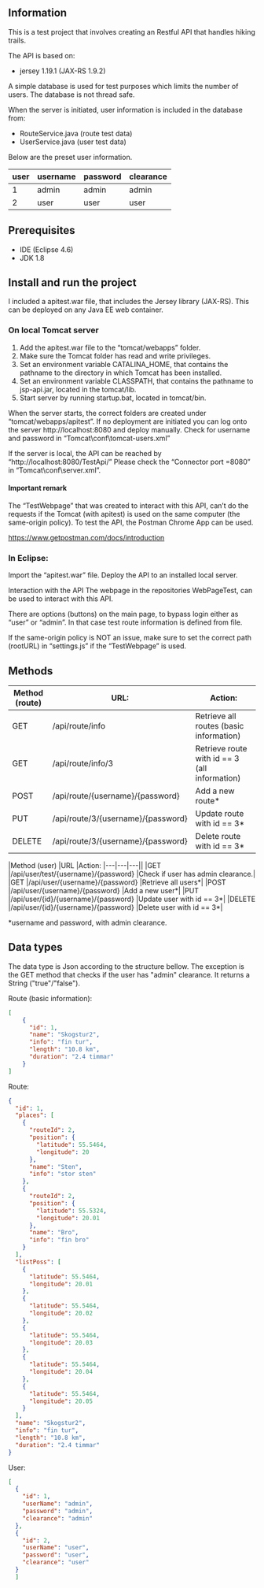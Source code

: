 ## Information
This is a test project that involves creating an Restful API that handles hiking trails.

The API is based on:
* jersey 1.19.1 (JAX-RS 1.9.2)

A simple database is used for test purposes which limits the number of users. 
The database is not thread safe. 

When the server is initiated, user information is included in the database from:
* RouteService.java (route test data)
* UserService.java (user test data)

Below are the preset user information.

|user| username  | password  | clearance  |
|---|---|---|---|
|1| admin	| admin | admin |
|2| user	| user | user |

## Prerequisites
* IDE (Eclipse 4.6)
* JDK 1.8

## Install and run the project
I included a apitest.war file, that includes the Jersey library (JAX-RS). This can be deployed on any Java EE web container.

### On local Tomcat server
1. Add the apitest.war file to the “tomcat/webapps” folder. 
2. Make sure the Tomcat folder has read and write privileges.
3. Set an environment variable CATALINA_HOME, that contains the pathname to the directory in which Tomcat has been installed.
3. Set an environment variable CLASSPATH, that contains the pathname to jsp-api.jar, located in the tomcat/lib.
4. Start server by running startup.bat, located in tomcat/bin.

When the server starts, the correct folders are created under “tomcat/webapps/apitest”. If no deployment are initiated you can log onto the server http://localhost:8080 and deploy manually.  Check for username and password in “Tomcat\conf\tomcat-users.xml”

If the server is local, the API can be reached by “http://localhost:8080/TestApi/”
Please check the “Connector port =8080” in “Tomcat\conf\server.xml”.

#### Important remark
The “TestWebpage” that was created to interact with this API, can’t do the requests if the Tomcat (with apitest) is used on the same computer (the same-origin policy). To test the API, the Postman Chrome App can be used. 

https://www.getpostman.com/docs/introduction

### In Eclipse:
Import the “apitest.war” file.  Deploy the API to an installed local server.

Interaction with the API
The webpage in the repositories WebPageTest, can be used to interact with this API.

There are options (buttons) on the main page, to bypass login either as “user” or “admin”. In that case test route information is defined from file.

If the same-origin policy is NOT an issue, make sure to set the correct path (rootURL) in “settings.js” if the “TestWebpage” is used.


## Methods
|Method  (route)| 	URL: 	|					Action:	|
|---|---|---|
|GET			|/api/route/info					|Retrieve all routes (basic information) |
|GET 			|/api/route/info/3 				|Retrieve route with id == 3 (all information)|
|POST			|/api/route/{username}/{password}		|Add a new route*|
|PUT 			|/api/route/3/{username}/{password}		|Update route with id == 3*|
|DELETE 			|/api/route/3/{username}/{password}		|Delete route with id == 3*|

|Method (user) 		|URL 						|Action:
|---|---|---||
|GET			|/api/user/test/{username}/{password}		|Check if user has admin clearance.|		
|GET			|/api/user/{username}/{password}			|Retrieve all users*|
|POST			|/api/user/{username}/{password}			|Add a new user*|
|PUT 			|/api/user/{id}/{username}/{password}		|Update user with id == 3*|
|DELETE 			|/api/user/{id}/{username}/{password}		|Delete user with id == 3*|

*username and password, with admin clearance.
	
## Data types
The data type is Json according to the structure bellow. 
The exception is the GET method that checks if the user has "admin" clearance. It returns 
a String ("true"/"false").

Route (basic information):
```json
[
	{
	  "id": 1,
	  "name": "Skogstur2",
	  "info": "fin tur",
	  "length": "10.8 km",
	  "duration": "2.4 timmar"
	}
]
```
Route:
```json
{
  "id": 1,
  "places": [
    {
      "routeId": 2,
      "position": {
        "latitude": 55.5464,
        "longitude": 20
      },
      "name": "Sten",
      "info": "stor sten"
    },
    {
      "routeId": 2,
      "position": {
        "latitude": 55.5324,
        "longitude": 20.01
      },
      "name": "Bro",
      "info": "fin bro"
    }
  ],
  "listPoss": [
    {
      "latitude": 55.5464,
      "longitude": 20.01
    },
    {
      "latitude": 55.5464,
      "longitude": 20.02
    },
    {
      "latitude": 55.5464,
      "longitude": 20.03
    },
    {
      "latitude": 55.5464,
      "longitude": 20.04
    },
    {
      "latitude": 55.5464,
      "longitude": 20.05
    }
  ],
  "name": "Skogstur2",
  "info": "fin tur",
  "length": "10.8 km",
  "duration": "2.4 timmar"
}
```
User:
```json
[
  {
    "id": 1,
    "userName": "admin",
    "password": "admin",
    "clearance": "admin"
  },
  {
    "id": 2,
    "userName": "user",
    "password": "user",
    "clearance": "user"
  }
  ]
  ```
